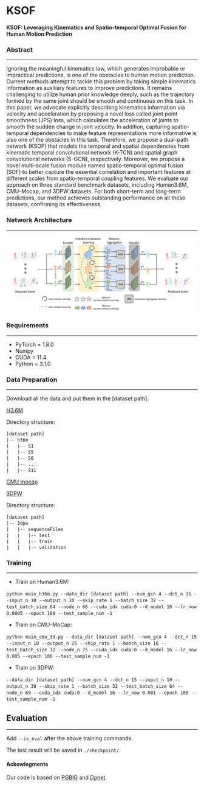 # KSOF
**KSOF: Leveraging Kinematics and Spatio-temporal Optimal Fusion for Human Motion Prediction** 

### Abstract
------
Ignoring the meaningful kinematics law, which generates improbable or impractical predictions, is one of the obstacles
to human motion prediction. Current methods attempt to tackle this problem by taking simple kinematics information
as auxiliary features to improve predictions. It remains challenging to utilize human prior knowledge deeply, such
as the trajectory formed by the same joint should be smooth and continuous on this task. In this paper, we advocate
explicitly describing kinematics information via velocity and acceleration by proposing a novel loss called joint point
smoothness (JPS) loss, which calculates the acceleration of joints to smooth the sudden change in joint velocity. In
addition, capturing spatio-temporal dependencies to make feature representations more informative is also one of the
obstacles in this task. Therefore, we propose a dual-path network (KSOF) that models the temporal and spatial dependencies from kinematic temporal convolutional network (K-TCN) and spatial graph convolutional networks (S-GCN),
respectively. Moreover, we propose a novel multi-scale fusion module named spatio-temporal optimal fusion (SOF)
to better capture the essential correlation and important features at different scales from spatio-temporal coupling
features. We evaluate our approach on three standard benchmark datasets, including Human3.6M, CMU-Mocap, and
3DPW datasets. For both short-term and long-term predictions, our method achieves outstanding performance on all
these datasets, confirming its effectiveness.

### Network Architecture
------
![image](images/architecture.png)

### Requirements
------
- PyTorch = 1.8.0
- Numpy
- CUDA = 11.4
- Python = 3.1.0

### Data Preparation
------
Download all the data and put them in the [dataset path].

[H3.6M](https://drive.google.com/file/d/15OAOUrva1S-C_BV8UgPORcwmWG2ul4Rk/view?usp=share_link)

Directory structure: 
```shell script
[dataset path]
|-- h36m
|   |-- S1
|   |-- S5
|   |-- S6
|   |-- ...
|   |-- S11
```


[CMU mocap](http://mocap.cs.cmu.edu/) 

[3DPW](https://virtualhumans.mpi-inf.mpg.de/3DPW/)

Directory structure: 
```shell script
[dataset path]
|-- 3dpw
|   |-- sequenceFiles
|   |   |-- test
|   |   |-- train
|   |   |-- validation
```

### Training
------
+ Train on Human3.6M:

`
python main_h36m.py
--data_dir
[dataset path]
--num_gcn
4
--dct_n
15
--input_n
10
--output_n
10
--skip_rate
1
--batch_size
32
--test_batch_size
64
--node_n
66
--cuda_idx
cuda:0
--d_model
16
--lr_now
0.0005
--epoch
100
--test_sample_num
-1
`

+ Train on CMU-MoCap:

`
python main_cmu_3d.py
--data_dir
[dataset path]
--num_gcn
4
--dct_n
15
--input_n
10
--output_n
25
--skip_rate
1
--batch_size
16
--test_batch_size
32
--node_n
75
--cuda_idx
cuda:0
--d_model
16
--lr_now
0.005
--epoch
100
--test_sample_num
-1
`

+ Train on 3DPW:

`
--data_dir
[dataset path]
--num_gcn
4
--dct_n
15
--input_n
10
--output_n
30
--skip_rate
1
--batch_size
32
--test_batch_size
64
--node_n
69
--cuda_idx
cuda:0
--d_model
16
--lr_now
0.001
--epoch
100
--test_sample_num
-1
`



## Evaluation
------
Add `--is_eval` after the above training commands.

The test result will be saved in `./checkpoint/`.

#### Ackowlegments
Our code is based on [PGBIG](https://github.com/705062791/PGBIG) and [Dpnet](https://ieeexplore.ieee.org/document/10025861).
